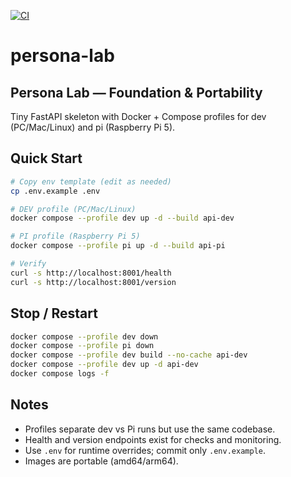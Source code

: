 [![CI](https://github.com/elvin-rivera23/persona-lab/actions/workflows/ci.yml/badge.svg?branch=main)](https://github.com/elvin-rivera23/persona-lab/actions/workflows/ci.yml)

# persona-lab

## Persona Lab — Foundation & Portability

Tiny FastAPI skeleton with Docker + Compose profiles for dev (PC/Mac/Linux) and pi (Raspberry Pi 5).

## Quick Start

```bash
# Copy env template (edit as needed)
cp .env.example .env

# DEV profile (PC/Mac/Linux)
docker compose --profile dev up -d --build api-dev

# PI profile (Raspberry Pi 5)
docker compose --profile pi up -d --build api-pi

# Verify
curl -s http://localhost:8001/health
curl -s http://localhost:8001/version
```

## Stop / Restart

```bash
docker compose --profile dev down
docker compose --profile pi down
docker compose --profile dev build --no-cache api-dev
docker compose --profile dev up -d api-dev
docker compose logs -f
```

## Notes

- Profiles separate dev vs Pi runs but use the same codebase.
- Health and version endpoints exist for checks and monitoring.
- Use `.env` for runtime overrides; commit only `.env.example`.
- Images are portable (amd64/arm64).
